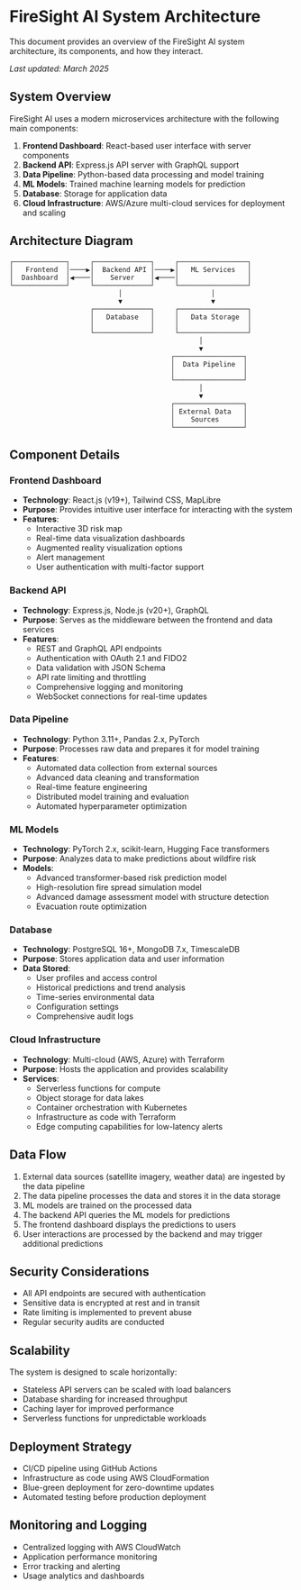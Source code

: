 # FireSight AI System Architecture

This document provides an overview of the FireSight AI system architecture, its components, and how they interact.

*Last updated: March 2025*

## System Overview

FireSight AI uses a modern microservices architecture with the following main components:

1. **Frontend Dashboard**: React-based user interface with server components
2. **Backend API**: Express.js API server with GraphQL support
3. **Data Pipeline**: Python-based data processing and model training
4. **ML Models**: Trained machine learning models for prediction
5. **Database**: Storage for application data
6. **Cloud Infrastructure**: AWS/Azure multi-cloud services for deployment and scaling

## Architecture Diagram

```
┌─────────────┐     ┌──────────────┐     ┌─────────────────┐
│   Frontend  │────▶│  Backend API │────▶│   ML Services   │
│  Dashboard  │◀────│    Server    │◀────│                 │
└─────────────┘     └──────────────┘     └─────────────────┘
                           │                      │
                           ▼                      ▼
                    ┌──────────────┐     ┌─────────────────┐
                    │   Database   │     │   Data Storage  │
                    │              │     │                 │
                    └──────────────┘     └─────────────────┘
                                               │
                                               ▼
                                        ┌─────────────────┐
                                        │  Data Pipeline  │
                                        │                 │
                                        └─────────────────┘
                                               │
                                               ▼
                                        ┌─────────────────┐
                                        │ External Data   │
                                        │    Sources      │
                                        └─────────────────┘
```

## Component Details

### Frontend Dashboard

- **Technology**: React.js (v19+), Tailwind CSS, MapLibre
- **Purpose**: Provides intuitive user interface for interacting with the system
- **Features**:
  - Interactive 3D risk map
  - Real-time data visualization dashboards
  - Augmented reality visualization options
  - Alert management
  - User authentication with multi-factor support

### Backend API

- **Technology**: Express.js, Node.js (v20+), GraphQL
- **Purpose**: Serves as the middleware between the frontend and data services
- **Features**:
  - REST and GraphQL API endpoints
  - Authentication with OAuth 2.1 and FIDO2
  - Data validation with JSON Schema
  - API rate limiting and throttling
  - Comprehensive logging and monitoring
  - WebSocket connections for real-time updates

### Data Pipeline

- **Technology**: Python 3.11+, Pandas 2.x, PyTorch
- **Purpose**: Processes raw data and prepares it for model training
- **Features**:
  - Automated data collection from external sources
  - Advanced data cleaning and transformation
  - Real-time feature engineering
  - Distributed model training and evaluation
  - Automated hyperparameter optimization

### ML Models

- **Technology**: PyTorch 2.x, scikit-learn, Hugging Face transformers
- **Purpose**: Analyzes data to make predictions about wildfire risk
- **Models**:
  - Advanced transformer-based risk prediction model
  - High-resolution fire spread simulation model
  - Advanced damage assessment model with structure detection
  - Evacuation route optimization

### Database

- **Technology**: PostgreSQL 16+, MongoDB 7.x, TimescaleDB
- **Purpose**: Stores application data and user information
- **Data Stored**:
  - User profiles and access control
  - Historical predictions and trend analysis
  - Time-series environmental data
  - Configuration settings
  - Comprehensive audit logs

### Cloud Infrastructure

- **Technology**: Multi-cloud (AWS, Azure) with Terraform
- **Purpose**: Hosts the application and provides scalability
- **Services**:
  - Serverless functions for compute
  - Object storage for data lakes
  - Container orchestration with Kubernetes
  - Infrastructure as code with Terraform
  - Edge computing capabilities for low-latency alerts

## Data Flow

1. External data sources (satellite imagery, weather data) are ingested by the data pipeline
2. The data pipeline processes the data and stores it in the data storage
3. ML models are trained on the processed data
4. The backend API queries the ML models for predictions
5. The frontend dashboard displays the predictions to users
6. User interactions are processed by the backend and may trigger additional predictions

## Security Considerations

- All API endpoints are secured with authentication
- Sensitive data is encrypted at rest and in transit
- Rate limiting is implemented to prevent abuse
- Regular security audits are conducted

## Scalability

The system is designed to scale horizontally:

- Stateless API servers can be scaled with load balancers
- Database sharding for increased throughput
- Caching layer for improved performance
- Serverless functions for unpredictable workloads

## Deployment Strategy

- CI/CD pipeline using GitHub Actions
- Infrastructure as code using AWS CloudFormation
- Blue-green deployment for zero-downtime updates
- Automated testing before production deployment

## Monitoring and Logging

- Centralized logging with AWS CloudWatch
- Application performance monitoring
- Error tracking and alerting
- Usage analytics and dashboards 